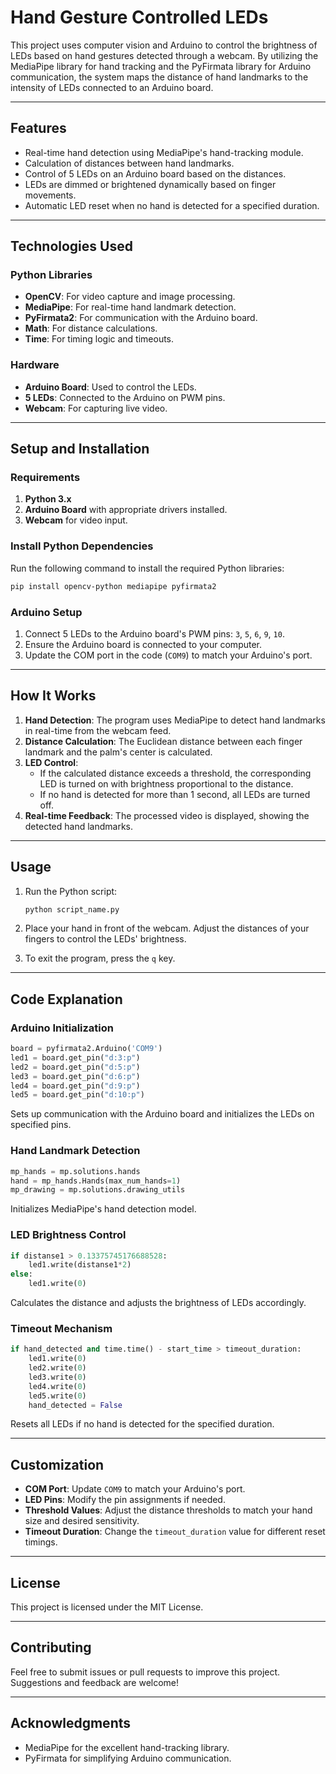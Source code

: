 # Hand Gesture Controlled LEDs

This project uses computer vision and Arduino to control the brightness of LEDs based on hand gestures detected through a webcam. By utilizing the MediaPipe library for hand tracking and the PyFirmata library for Arduino communication, the system maps the distance of hand landmarks to the intensity of LEDs connected to an Arduino board.

---

## Features
- Real-time hand detection using MediaPipe's hand-tracking module.
- Calculation of distances between hand landmarks.
- Control of 5 LEDs on an Arduino board based on the distances.
- LEDs are dimmed or brightened dynamically based on finger movements.
- Automatic LED reset when no hand is detected for a specified duration.

---

## Technologies Used

### Python Libraries
- **OpenCV**: For video capture and image processing.
- **MediaPipe**: For real-time hand landmark detection.
- **PyFirmata2**: For communication with the Arduino board.
- **Math**: For distance calculations.
- **Time**: For timing logic and timeouts.

### Hardware
- **Arduino Board**: Used to control the LEDs.
- **5 LEDs**: Connected to the Arduino on PWM pins.
- **Webcam**: For capturing live video.

---

## Setup and Installation

### Requirements
1. **Python 3.x**
2. **Arduino Board** with appropriate drivers installed.
3. **Webcam** for video input.

### Install Python Dependencies
Run the following command to install the required Python libraries:

```bash
pip install opencv-python mediapipe pyfirmata2
```

### Arduino Setup
1. Connect 5 LEDs to the Arduino board's PWM pins: `3`, `5`, `6`, `9`, `10`.
2. Ensure the Arduino board is connected to your computer.
3. Update the COM port in the code (`COM9`) to match your Arduino's port.

---

## How It Works

1. **Hand Detection**: The program uses MediaPipe to detect hand landmarks in real-time from the webcam feed.
2. **Distance Calculation**: The Euclidean distance between each finger landmark and the palm's center is calculated.
3. **LED Control**:
   - If the calculated distance exceeds a threshold, the corresponding LED is turned on with brightness proportional to the distance.
   - If no hand is detected for more than 1 second, all LEDs are turned off.
4. **Real-time Feedback**: The processed video is displayed, showing the detected hand landmarks.

---

## Usage

1. Run the Python script:

   ```bash
   python script_name.py
   ```

2. Place your hand in front of the webcam. Adjust the distances of your fingers to control the LEDs' brightness.
3. To exit the program, press the `q` key.

---

## Code Explanation

### Arduino Initialization
```python
board = pyfirmata2.Arduino('COM9')
led1 = board.get_pin("d:3:p")
led2 = board.get_pin("d:5:p")
led3 = board.get_pin("d:6:p")
led4 = board.get_pin("d:9:p")
led5 = board.get_pin("d:10:p")
```
Sets up communication with the Arduino board and initializes the LEDs on specified pins.

### Hand Landmark Detection
```python
mp_hands = mp.solutions.hands
hand = mp_hands.Hands(max_num_hands=1)
mp_drawing = mp.solutions.drawing_utils
```
Initializes MediaPipe's hand detection model.

### LED Brightness Control
```python
if distanse1 > 0.13375745176688528:
    led1.write(distanse1*2)
else:
    led1.write(0)
```
Calculates the distance and adjusts the brightness of LEDs accordingly.

### Timeout Mechanism
```python
if hand_detected and time.time() - start_time > timeout_duration:
    led1.write(0)
    led2.write(0)
    led3.write(0)
    led4.write(0)
    led5.write(0)
    hand_detected = False
```
Resets all LEDs if no hand is detected for the specified duration.

---

## Customization
- **COM Port**: Update `COM9` to match your Arduino's port.
- **LED Pins**: Modify the pin assignments if needed.
- **Threshold Values**: Adjust the distance thresholds to match your hand size and desired sensitivity.
- **Timeout Duration**: Change the `timeout_duration` value for different reset timings.

---

## License
This project is licensed under the MIT License.

---

## Contributing
Feel free to submit issues or pull requests to improve this project. Suggestions and feedback are welcome!

---

## Acknowledgments
- MediaPipe for the excellent hand-tracking library.
- PyFirmata for simplifying Arduino communication.

